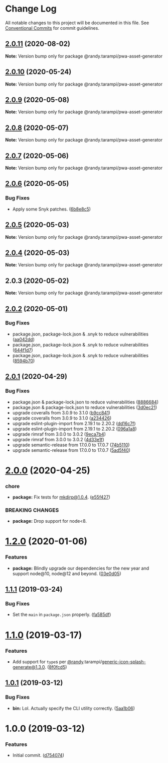 # Change Log

All notable changes to this project will be documented in this file.
See [Conventional Commits](https://conventionalcommits.org) for commit guidelines.

## [2.0.11](https://github.com/randytarampi/pwa-asset-generator/compare/@randy.tarampi/pwa-asset-generator@2.0.10...@randy.tarampi/pwa-asset-generator@2.0.11) (2020-08-02)

**Note:** Version bump only for package @randy.tarampi/pwa-asset-generator





## [2.0.10](https://github.com/randytarampi/pwa-asset-generator/compare/@randy.tarampi/pwa-asset-generator@2.0.9...@randy.tarampi/pwa-asset-generator@2.0.10) (2020-05-24)

**Note:** Version bump only for package @randy.tarampi/pwa-asset-generator





## [2.0.9](https://github.com/randytarampi/pwa-asset-generator/compare/@randy.tarampi/pwa-asset-generator@2.0.8...@randy.tarampi/pwa-asset-generator@2.0.9) (2020-05-08)

**Note:** Version bump only for package @randy.tarampi/pwa-asset-generator





## [2.0.8](https://github.com/randytarampi/pwa-asset-generator/compare/@randy.tarampi/pwa-asset-generator@2.0.7...@randy.tarampi/pwa-asset-generator@2.0.8) (2020-05-07)

**Note:** Version bump only for package @randy.tarampi/pwa-asset-generator





## [2.0.7](https://github.com/randytarampi/pwa-asset-generator/compare/@randy.tarampi/pwa-asset-generator@2.0.6...@randy.tarampi/pwa-asset-generator@2.0.7) (2020-05-06)

**Note:** Version bump only for package @randy.tarampi/pwa-asset-generator





## [2.0.6](https://github.com/randytarampi/pwa-asset-generator/compare/@randy.tarampi/pwa-asset-generator@2.0.5...@randy.tarampi/pwa-asset-generator@2.0.6) (2020-05-05)


### Bug Fixes

* Apply some Snyk patches. ([6b8e8c5](https://github.com/randytarampi/pwa-asset-generator/commit/6b8e8c5e3e08ffacfaacc92ea3d8de16da186fc4))





## [2.0.5](https://github.com/randytarampi/pwa-asset-generator/compare/@randy.tarampi/pwa-asset-generator@2.0.4...@randy.tarampi/pwa-asset-generator@2.0.5) (2020-05-03)

**Note:** Version bump only for package @randy.tarampi/pwa-asset-generator





## [2.0.4](https://github.com/randytarampi/pwa-asset-generator/compare/@randy.tarampi/pwa-asset-generator@2.0.3...@randy.tarampi/pwa-asset-generator@2.0.4) (2020-05-03)

**Note:** Version bump only for package @randy.tarampi/pwa-asset-generator





## 2.0.3 (2020-05-02)

**Note:** Version bump only for package @randy.tarampi/pwa-asset-generator





## [2.0.2](https://github.com/randytarampi/pwa-asset-generator/compare/v2.0.1...v2.0.2) (2020-05-01)


### Bug Fixes

* package.json, package-lock.json & .snyk to reduce vulnerabilities ([aa042dd](https://github.com/randytarampi/pwa-asset-generator/commit/aa042ddcd9ddb43b8655962231d2d1180ac54b1d))
* package.json, package-lock.json & .snyk to reduce vulnerabilities ([644f1d7](https://github.com/randytarampi/pwa-asset-generator/commit/644f1d72c624a73097050cecf4f60558e34455f6))
* package.json, package-lock.json & .snyk to reduce vulnerabilities ([8594b70](https://github.com/randytarampi/pwa-asset-generator/commit/8594b70597b970e7f6c1cc837975574110aeb650))

## [2.0.1](https://github.com/randytarampi/pwa-asset-generator/compare/v2.0.0...v2.0.1) (2020-04-29)


### Bug Fixes

* package.json & package-lock.json to reduce vulnerabilities ([8886684](https://github.com/randytarampi/pwa-asset-generator/commit/8886684013961bb7a5fc51b810abe40d027906ea))
* package.json & package-lock.json to reduce vulnerabilities ([3d0ec21](https://github.com/randytarampi/pwa-asset-generator/commit/3d0ec21a1fca3fc3c4ae4b7216f31f090581f113))
* upgrade coveralls from 3.0.9 to 3.1.0 ([b9cc841](https://github.com/randytarampi/pwa-asset-generator/commit/b9cc841af9e3489c582b2f3d77d69495d6488a4c))
* upgrade coveralls from 3.0.9 to 3.1.0 ([a234426](https://github.com/randytarampi/pwa-asset-generator/commit/a23442685bbb73defc122afc931d82f3ab7dbe93))
* upgrade eslint-plugin-import from 2.19.1 to 2.20.2 ([dd16c7f](https://github.com/randytarampi/pwa-asset-generator/commit/dd16c7f9dc74d4d3936bd956c8611e398b714564))
* upgrade eslint-plugin-import from 2.19.1 to 2.20.2 ([096a1a8](https://github.com/randytarampi/pwa-asset-generator/commit/096a1a8bdbd17e38140c7ab292702de0ee77e483))
* upgrade rimraf from 3.0.0 to 3.0.2 ([9eca7b4](https://github.com/randytarampi/pwa-asset-generator/commit/9eca7b433a648ed09fbc18222b6818b863abb7d6))
* upgrade rimraf from 3.0.0 to 3.0.2 ([4d33e1f](https://github.com/randytarampi/pwa-asset-generator/commit/4d33e1f54f14cccab1c3ae6149b8710f65a6990d))
* upgrade semantic-release from 17.0.0 to 17.0.7 ([74b5110](https://github.com/randytarampi/pwa-asset-generator/commit/74b51107e5e6ba4737ce0f9943e180e325b64702))
* upgrade semantic-release from 17.0.0 to 17.0.7 ([5ad5f40](https://github.com/randytarampi/pwa-asset-generator/commit/5ad5f40f88b1200749eb32b9cf4a881963ebf9b0))

# [2.0.0](https://github.com/randytarampi/pwa-asset-generator/compare/v1.2.0...v2.0.0) (2020-04-25)


### chore

* **package:** Fix tests for mkdirp@1.0.4. ([e55f427](https://github.com/randytarampi/pwa-asset-generator/commit/e55f4275425efca29f497e5a96a321370686ce1e))


### BREAKING CHANGES

* **package:** Drop support for node<8.

# [1.2.0](https://github.com/randytarampi/pwa-asset-generator/compare/v1.1.1...v1.2.0) (2020-01-06)


### Features

* **package:** Blindly upgrade our dependencies for the new year and support node@10, node@12 and beyond. ([03e0d05](https://github.com/randytarampi/pwa-asset-generator/commit/03e0d05ccea877acc367ca98393b9dba635cbed8))

## [1.1.1](https://github.com/randytarampi/pwa-asset-generator/compare/v1.1.0...v1.1.1) (2019-03-24)


### Bug Fixes

* Set the `main` in `package.json` properly. ([fa585df](https://github.com/randytarampi/pwa-asset-generator/commit/fa585df))

# [1.1.0](https://github.com/randytarampi/pwa-asset-generator/compare/v1.0.1...v1.1.0) (2019-03-17)


### Features

* Add support for `type`s per [@randy](https://github.com/randy).tarampi/generic-icon-splash-generate@1.3.0. ([8f0fcd5](https://github.com/randytarampi/pwa-asset-generator/commit/8f0fcd5))

## [1.0.1](https://github.com/randytarampi/pwa-asset-generator/compare/v1.0.0...v1.0.1) (2019-03-12)


### Bug Fixes

* **bin:** Lol. Actually specify the CLI utility correctly. ([5aa1b06](https://github.com/randytarampi/pwa-asset-generator/commit/5aa1b06))

# 1.0.0 (2019-03-12)


### Features

* Initial commit. ([d754074](https://github.com/randytarampi/pwa-asset-generator/commit/d754074))

